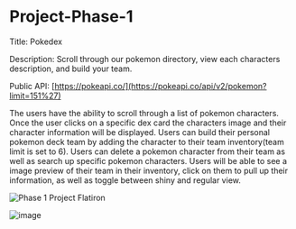 # Project-Phase-1

Title: Pokedex

Description: Scroll through our pokemon directory, view each characters description, and build your team.

Public API: [https://pokeapi.co/](https://pokeapi.co/api/v2/pokemon?limit=151%27)



The users have the ability to scroll through a list of pokemon characters.
Once the user clicks on a specific dex card the characters image and their character information will be displayed.
Users can build their personal pokemon deck team by adding the character to their team inventory(team limit is set to 6).
Users can delete a pokemon character from their team as well as search up specific pokemon characters. Users will be 
able to see a image preview of their team in their inventory, click on them to pull up their information, as well as toggle 
between shiny and regular view.



![Phase 1 Project Flatiron](https://github.com/Idalisvaladez/project-phase-1/assets/139524475/414bb1a4-c1fc-4043-95e8-afc2f4722b6e)




![image](https://github.com/Idalisvaladez/project-phase-1/assets/139524475/55b99fc1-aca2-40d6-b8d2-661e83d39d7c)

